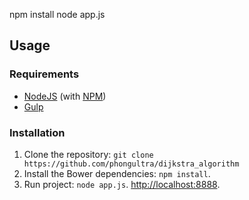 npm install
node app.js
## Usage
### Requirements
* [NodeJS](http://nodejs.org/) (with [NPM](https://www.npmjs.org/))
* [Gulp](http://gulpjs.com)

### Installation
1. Clone the repository: `git clone https://github.com/phongultra/dijkstra_algorithm`
2. Install the Bower dependencies: `npm install`.
3. Run project: `node app.js`.
[http://localhost:8888](http://localhost:8888).

